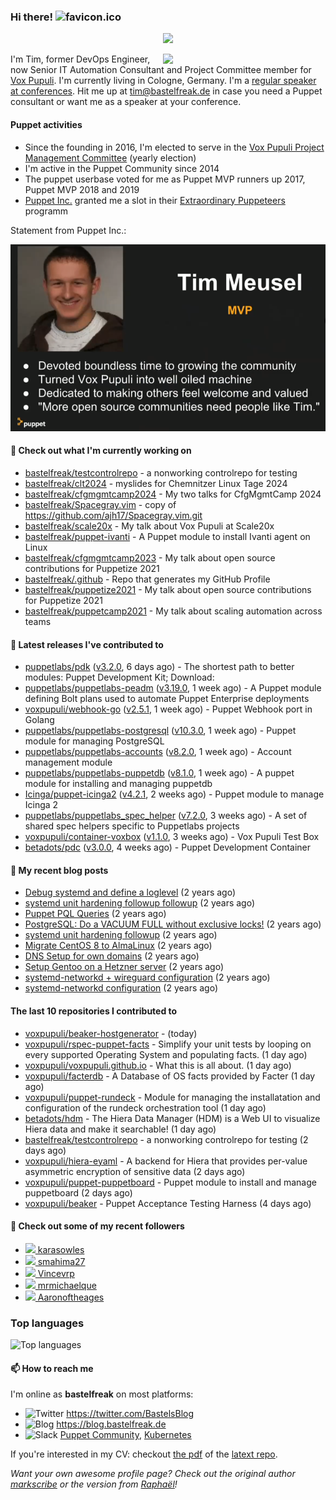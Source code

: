 ### Hi there! ![favicon.ico](https://raw.githubusercontent.com/bastelfreak/bastelfreak/master/favicon.ico)

<p align="center">
  <a href="https://github.com/ryo-ma/github-profile-trophy"><img src="https://github-profile-trophy.vercel.app/?username=bastelfreak&theme=darkhub&margin-w=15&margin-h=15&no-frame=true&column=5"/></a>
</p>

<img align="right" src="https://avatars.githubusercontent.com/bastelfreak" width="260">

I'm Tim, former DevOps Engineer, now Senior IT Automation Consultant and Project
Committee member for [Vox Pupuli](https://voxpupuli.org).
I'm currently living in Cologne, Germany. I'm a
[regular speaker at conferences](https://github.com/bastelfreak/talks#collection-of-talks-proposals-and-related-stuff).
Hit me up at [tim@bastelfreak.de](mailto:tim@bastelfeak.de) in case you need a
Puppet consultant or want me as a speaker at your conference.

#### Puppet activities

* Since the founding in 2016, I'm elected to serve in the [Vox Pupuli Project Management Committee](https://voxpupuli.org/blog/2016/10/12/pmc-election-results/) (yearly election)
* I'm active in the Puppet Community since 2014
* The puppet userbase voted for me as Puppet MVP runners up 2017, Puppet MVP 2018 and 2019
* [Puppet Inc.](https://puppet.com) granted me a slot in their [Extraordinary Puppeteers](https://puppet-champions.github.io/profiles.html) programm

Statement from Puppet Inc.:

![mvp statement](https://raw.githubusercontent.com/bastelfreak/bastelfreak/master/MVP.png)

#### 🌱 Check out what I'm currently working on


- [bastelfreak/testcontrolrepo](https://github.com/bastelfreak/testcontrolrepo) - a nonworking controlrepo for testing
- [bastelfreak/clt2024](https://github.com/bastelfreak/clt2024) - myslides for Chemnitzer Linux Tage 2024
- [bastelfreak/cfgmgmtcamp2024](https://github.com/bastelfreak/cfgmgmtcamp2024) - My two talks for CfgMgmtCamp 2024
- [bastelfreak/Spacegray.vim](https://github.com/bastelfreak/Spacegray.vim) - copy of https://github.com/ajh17/Spacegray.vim.git
- [bastelfreak/scale20x](https://github.com/bastelfreak/scale20x) - My talk about Vox Pupuli at Scale20x
- [bastelfreak/puppet-ivanti](https://github.com/bastelfreak/puppet-ivanti) - A Puppet module to install Ivanti agent on Linux
- [bastelfreak/cfgmgmtcamp2023](https://github.com/bastelfreak/cfgmgmtcamp2023) - My talk about open source contributions for Puppetize 2021
- [bastelfreak/.github](https://github.com/bastelfreak/.github) - Repo that generates my GitHub Profile
- [bastelfreak/puppetize2021](https://github.com/bastelfreak/puppetize2021) - My talk about open source contributions for Puppetize 2021
- [bastelfreak/puppetcamp2021](https://github.com/bastelfreak/puppetcamp2021) - My talk about scaling automation across teams

#### 🔭 Latest releases I've contributed to


- [puppetlabs/pdk](https://github.com/puppetlabs/pdk) ([v3.2.0](https://github.com/puppetlabs/pdk/releases/tag/v3.2.0), 6 days ago) - The shortest path to better modules: Puppet Development Kit; Download:
- [puppetlabs/puppetlabs-peadm](https://github.com/puppetlabs/puppetlabs-peadm) ([v3.19.0](https://github.com/puppetlabs/puppetlabs-peadm/releases/tag/v3.19.0), 1 week ago) - A Puppet module defining Bolt plans used to automate Puppet Enterprise deployments
- [voxpupuli/webhook-go](https://github.com/voxpupuli/webhook-go) ([v2.5.1](https://github.com/voxpupuli/webhook-go/releases/tag/v2.5.1), 1 week ago) - Puppet Webhook port in Golang
- [puppetlabs/puppetlabs-postgresql](https://github.com/puppetlabs/puppetlabs-postgresql) ([v10.3.0](https://github.com/puppetlabs/puppetlabs-postgresql/releases/tag/v10.3.0), 1 week ago) - Puppet module for managing PostgreSQL
- [puppetlabs/puppetlabs-accounts](https://github.com/puppetlabs/puppetlabs-accounts) ([v8.2.0](https://github.com/puppetlabs/puppetlabs-accounts/releases/tag/v8.2.0), 1 week ago) - Account management module
- [puppetlabs/puppetlabs-puppetdb](https://github.com/puppetlabs/puppetlabs-puppetdb) ([v8.1.0](https://github.com/puppetlabs/puppetlabs-puppetdb/releases/tag/v8.1.0), 1 week ago) - A puppet module for installing and managing puppetdb
- [Icinga/puppet-icinga2](https://github.com/Icinga/puppet-icinga2) ([v4.2.1](https://github.com/Icinga/puppet-icinga2/releases/tag/v4.2.1), 2 weeks ago) - Puppet module to manage Icinga 2
- [puppetlabs/puppetlabs_spec_helper](https://github.com/puppetlabs/puppetlabs_spec_helper) ([v7.2.0](https://github.com/puppetlabs/puppetlabs_spec_helper/releases/tag/v7.2.0), 3 weeks ago) - A set of shared spec helpers specific to Puppetlabs projects
- [voxpupuli/container-voxbox](https://github.com/voxpupuli/container-voxbox) ([v1.1.0](https://github.com/voxpupuli/container-voxbox/releases/tag/v1.1.0), 3 weeks ago) - Vox Pupuli Test Box
- [betadots/pdc](https://github.com/betadots/pdc) ([v3.0.0](https://github.com/betadots/pdc/releases/tag/v3.0.0), 4 weeks ago) - Puppet Development Container

#### 📜 My recent blog posts


- [Debug systemd and define a loglevel](https://blog.bastelfreak.de/2022/02/debug-systemd-and-define-a-loglevel/) (2 years ago)
- [systemd unit hardening followup followup](https://blog.bastelfreak.de/2022/01/systemd-unit-hardening-followup-followup/) (2 years ago)
- [Puppet PQL Queries](https://blog.bastelfreak.de/2022/01/puppet-pql-queries/) (2 years ago)
- [PostgreSQL: Do a VACUUM FULL without exclusive locks!](https://blog.bastelfreak.de/2022/01/postgresql-do-a-vacuum-full-without-exclusive-locks/) (2 years ago)
- [systemd unit hardening followup](https://blog.bastelfreak.de/2022/01/systemd-unit-hardening-followup/) (2 years ago)
- [Migrate CentOS 8 to AlmaLinux](https://blog.bastelfreak.de/2022/01/migrate-centos-8-to-almalinux/) (2 years ago)
- [DNS Setup for own domains](https://blog.bastelfreak.de/2022/01/dns-setup-for-own-domains/) (2 years ago)
- [Setup Gentoo on a Hetzner server](https://blog.bastelfreak.de/2022/01/setup-gentoo-on-a-hetzner-server/) (2 years ago)
- [systemd-networkd &#43; wireguard configuration](https://blog.bastelfreak.de/2022/01/systemd-networkd-wireguard-configuration/) (2 years ago)
- [systemd-networkd configuration](https://blog.bastelfreak.de/2022/01/systemd-networkd-configuration/) (2 years ago)

#### The last 10 repositories I contributed to


- [voxpupuli/beaker-hostgenerator](https://github.com/voxpupuli/beaker-hostgenerator) -  (today)
- [voxpupuli/rspec-puppet-facts](https://github.com/voxpupuli/rspec-puppet-facts) - Simplify your unit tests by looping on every supported Operating System and populating facts. (1 day ago)
- [voxpupuli/voxpupuli.github.io](https://github.com/voxpupuli/voxpupuli.github.io) - What this is all about. (1 day ago)
- [voxpupuli/facterdb](https://github.com/voxpupuli/facterdb) - A Database of OS facts provided by Facter (1 day ago)
- [voxpupuli/puppet-rundeck](https://github.com/voxpupuli/puppet-rundeck) - Module for managing the installatation and configuration of the rundeck orchestration tool (1 day ago)
- [betadots/hdm](https://github.com/betadots/hdm) - The Hiera Data Manager (HDM) is a Web UI to visualize Hiera data and make it searchable! (1 day ago)
- [bastelfreak/testcontrolrepo](https://github.com/bastelfreak/testcontrolrepo) - a nonworking controlrepo for testing (2 days ago)
- [voxpupuli/hiera-eyaml](https://github.com/voxpupuli/hiera-eyaml) - A backend for Hiera that provides per-value asymmetric encryption of sensitive data (2 days ago)
- [voxpupuli/puppet-puppetboard](https://github.com/voxpupuli/puppet-puppetboard) - Puppet module to install and manage puppetboard (2 days ago)
- [voxpupuli/beaker](https://github.com/voxpupuli/beaker) - Puppet Acceptance Testing Harness (4 days ago)

#### 👥 Check out some of my recent followers


- [<img src="https://avatars.githubusercontent.com/u/66702800?u=e0725d237081b8e21433e5404921f322882e327d&amp;v=4" height="20"/> karasowles](https://github.com/karasowles)
- [<img src="https://avatars.githubusercontent.com/u/105724608?u=f681a25c1d4d803130b39693cd1fc4662fdaf44d&amp;v=4" height="20"/> smahima27](https://github.com/smahima27)
- [<img src="https://avatars.githubusercontent.com/u/13933712?u=a470738534c0d41e22161a07fbbf933de698729a&amp;v=4" height="20"/> Vincevrp](https://github.com/Vincevrp)
- [<img src="https://avatars.githubusercontent.com/u/129240033?u=fe3c4c597ebe772ad803d7f47591f4fe093f111d&amp;v=4" height="20"/> mrmichaelque](https://github.com/mrmichaelque)
- [<img src="https://avatars.githubusercontent.com/u/23338994?u=f7bd8b8fb1b99a76cc89737f108500e6ae6f5798&amp;v=4" height="20"/> Aaronoftheages](https://github.com/Aaronoftheages)

### Top languages

![Top languages](https://github-readme-stats.vercel.app/api/top-langs/?username=bastelfreak&hide_title=true)

#### 📫 How to reach me

I'm online as **bastelfreak** on most platforms:

- <img src="https://raw.githubusercontent.com/FortAwesome/Font-Awesome/master/svgs/brands/twitter.svg" width="20" alt="Twitter" /> https://twitter.com/BastelsBlog
- <img src="https://raw.githubusercontent.com/FortAwesome/Font-Awesome/master/svgs/brands/wordpress.svg" width="20" alt="Blog" /> https://blog.bastelfreak.de
- <img src="https://raw.githubusercontent.com/FortAwesome/Font-Awesome/master/svgs/brands/slack.svg" width="20" alt="Slack" /> [Puppet Community](https://slack.puppet.com/), [Kubernetes](https://slack.k8s.io/)

If you're interested in my CV: checkout [the pdf](https://github.com/bastelfreak/cv/raw/master/content-en.pdf) of the [latext repo](https://github.com/bastelfreak/cv#readme).

*Want your own awesome profile page? Check out the original author [markscribe](https://github.com/muesli/markscribe) or the version from [Raphaël](https://github.com/raphink/raphink#hi-there-)!*
